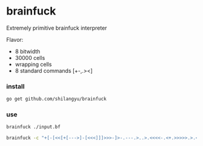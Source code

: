 # brainfuck

Extremely primitive brainfuck interpreter

Flavor:

- 8 bitwidth
- 30000 cells
- wrapping cells
- 8 standard commands [+-,.><]

### install

```sh
go get github.com/shilangyu/brainfuck
```

### use

```sh
brainfuck ./input.bf
```

```sh
brainfuck -c "+[-[<<[+[--->]-[<<<]]]>>>-]>-.---.>..>.<<<<-.<+.>>>>>.>.<<.<-."
```
